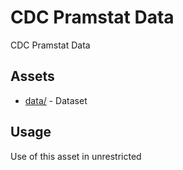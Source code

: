 



# CDC Pramstat Data


CDC Pramstat Data
## Assets
  
* [data/](data/) - Dataset
## Usage
  
Use of this asset in unrestricted